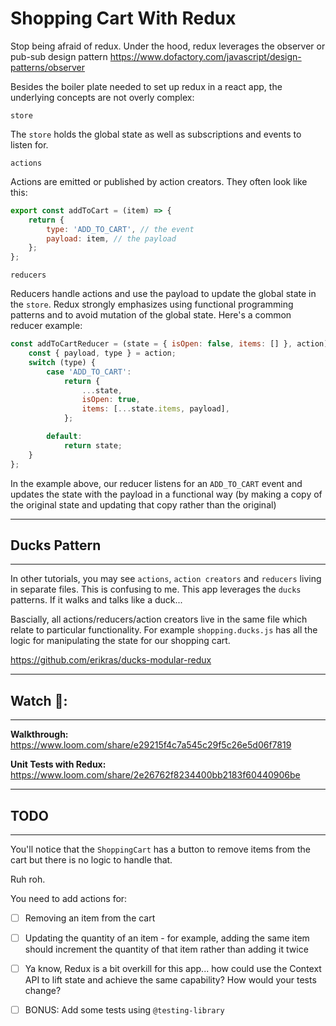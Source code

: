 # Shopping Cart With Redux

Stop being afraid of redux. Under the hood, redux leverages the observer or pub-sub design pattern https://www.dofactory.com/javascript/design-patterns/observer

Besides the boiler plate needed to set up redux in a react app, the underlying concepts are not overly complex:

`store`

The `store` holds the global state as well as subscriptions and events to listen for.

`actions`

Actions are emitted or published by action creators. They often look like this:

```js
export const addToCart = (item) => {
    return {
        type: 'ADD_TO_CART', // the event
        payload: item, // the payload
    };
};
```

`reducers`

Reducers handle actions and use the payload to update the global state in the `store`. Redux strongly emphasizes using functional programming patterns and to avoid mutation of the global state. Here's a common reducer example:

```js
const addToCartReducer = (state = { isOpen: false, items: [] }, action) => {
    const { payload, type } = action;
    switch (type) {
        case 'ADD_TO_CART':
            return {
                ...state,
                isOpen: true,
                items: [...state.items, payload],
            };

        default:
            return state;
    }
};
```

In the example above, our reducer listens for an `ADD_TO_CART` event and updates the state with the payload in a functional way (by making a copy of the original state and updating that copy rather than the original)

---

## Ducks Pattern

---

In other tutorials, you may see `actions`, `action creators` and `reducers` living in separate files. This is confusing to me. This app leverages the `ducks` patterns. If it walks and talks like a duck...

Bascially, all actions/reducers/action creators live in the same file which relate to particular functionality. For example `shopping.ducks.js` has all the logic for manipulating the state for our shopping cart.

https://github.com/erikras/ducks-modular-redux

---

## Watch 📼:

---

**Walkthrough:** https://www.loom.com/share/e29215f4c7a545c29f5c26e5d06f7819

**Unit Tests with Redux:** https://www.loom.com/share/2e26762f8234400bb2183f60440906be

---

## TODO

---

You'll notice that the `ShoppingCart` has a button to remove items from the cart but there is no logic to handle that.

Ruh roh.

You need to add actions for:

-   [ ] Removing an item from the cart

-   [ ] Updating the quantity of an item - for example, adding the same item should increment the quantity of that item rather than adding it twice

-   [ ] Ya know, Redux is a bit overkill for this app... how could use the Context API to lift state and achieve the same capability? How would your tests change?

-   [ ] BONUS: Add some tests using `@testing-library`
